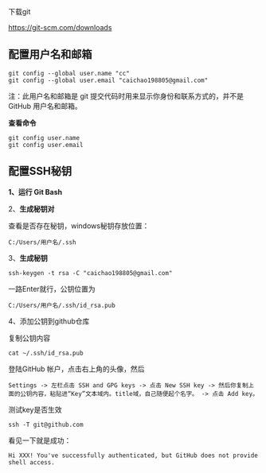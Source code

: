 下载git

https://git-scm.com/downloads



## 配置用户名和邮箱

~~~shell
git config --global user.name "cc"
git config --global user.email "caichao198805@gmail.com"
~~~

注：此用户名和邮箱是 git 提交代码时用来显示你身份和联系方式的，并不是 GitHub 用户名和邮箱。

**查看命令**

~~~shell
git config user.name
git config user.email
~~~



## 配置SSH秘钥

**1、运行 Git Bash**

2、**生成秘钥对**

查看是否存在秘钥，windows秘钥存放位置：

```
C:/Users/用户名/.ssh
```

3、**生成秘钥**

```
ssh-keygen -t rsa -C "caichao198805@gmail.com"

```

一路Enter就行，公钥位置为

```
C:/Users/用户名/.ssh/id_rsa.pub
```

4、添加公钥到github仓库

复制公钥内容

```
cat ~/.ssh/id_rsa.pub
```

登陆GitHub 帐户，点击右上角的头像，然后 

`Settings -> 左栏点击 SSH and GPG keys -> 点击 New SSH key -> 然后你复制上面的公钥内容，粘贴进“Key”文本域内。title域，自己随便起个名字。 -> 点击 Add key。`

测试key是否生效

```
ssh -T git@github.com
```

看见一下就是成功：

`Hi XXX! You've successfully authenticated, but GitHub does not provide shell access.`

